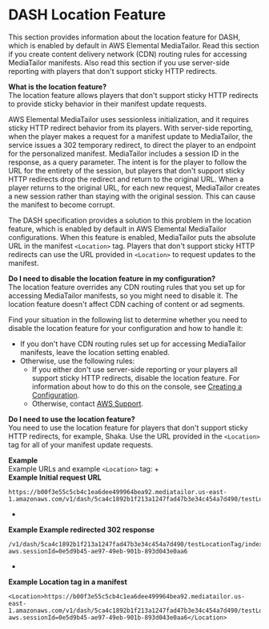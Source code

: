 # DASH Location Feature<a name="dash-location-feature"></a>

This section provides information about the location feature for DASH, which is enabled by default in AWS Elemental MediaTailor\. Read this section if you create content delivery network \(CDN\) routing rules for accessing MediaTailor manifests\. Also read this section if you use server\-side reporting with players that don't support sticky HTTP redirects\.

**What is the location feature?**  
The location feature allows players that don't support sticky HTTP redirects to provide sticky behavior in their manifest update requests\. 

AWS Elemental MediaTailor uses sessionless initialization, and it requires sticky HTTP redirect behavior from its players\. With server\-side reporting, when the player makes a request for a manifest update to MediaTailor, the service issues a 302 temporary redirect, to direct the player to an endpoint for the personalized manifest\. MediaTailor includes a session ID in the response, as a query parameter\. The intent is for the player to follow the URL for the entirety of the session, but players that don't support sticky HTTP redirects drop the redirect and return to the original URL\. When a player returns to the original URL, for each new request, MediaTailor creates a new session rather than staying with the original session\. This can cause the manifest to become corrupt\. 

The DASH specification provides a solution to this problem in the location feature, which is enabled by default in AWS Elemental MediaTailor configurations\. When this feature is enabled, MediaTailor puts the absolute URL in the manifest `<Location>` tag\. Players that don't support sticky HTTP redirects can use the URL provided in `<Location>` to request updates to the manifest\. 

**Do I need to disable the location feature in my configuration?**  
The location feature overrides any CDN routing rules that you set up for accessing MediaTailor manifests, so you might need to disable it\. The location feature doesn't affect CDN caching of content or ad segments\. 

Find your situation in the following list to determine whether you need to disable the location feature for your configuration and how to handle it:
+ If you don't have CDN routing rules set up for accessing MediaTailor manifests, leave the location setting enabled\. 
+ Otherwise, use the following rules:
  + If you either don't use server\-side reporting or your players all support sticky HTTP redirects, disable the location feature\. For information about how to do this on the console, see [Creating a Configuration](configurations-create.md)\.
  + Otherwise, contact [AWS Support](https://aws.amazon.com/premiumsupport/)\.

**Do I need to use the location feature?**  
You need to use the location feature for players that don't support sticky HTTP redirects, for example, Shaka\. Use the URL provided in the `<Location>` tag for all of your manifest update requests\. 

**Example**  
Example URLs and example `<Location>` tag:
+   
**Example Initial request URL**  

  ```
  https://b00f3e55c5cb4c1ea6dee499964bea92.mediatailor.us-east-1.amazonaws.com/v1/dash/5ca4c1892b1f213a1247fad47b3e34c454a7d490/testLocationTag/index.mpd
  ```
+   
**Example Example redirected 302 response**  

  ```
  /v1/dash/5ca4c1892b1f213a1247fad47b3e34c454a7d490/testLocationTag/index.mpd?aws.sessionId=0e5d9b45-ae97-49eb-901b-893d043e0aa6
  ```
+   
**Example Location tag in a manifest**  

  ```
  <Location>https://b00f3e55c5cb4c1ea6dee499964bea92.mediatailor.us-east-1.amazonaws.com/v1/dash/5ca4c1892b1f213a1247fad47b3e34c454a7d490/testLocationTag/index.mpd?aws.sessionId=0e5d9b45-ae97-49eb-901b-893d043e0aa6</Location>
  ```